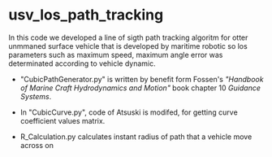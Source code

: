 # usv_los_path_tracking

In this code we developed a line of sigth path tracking algoritm for otter unmmaned surface vehicle that is developed by maritime robotic so los parameters such as maximum speed, maximum angle error was determinated according to vehicle dynamic.


- "CubicPathGenerator.py" is written by benefit form Fossen's *"Handbook of Marine Craft Hydrodynamics and Motion"* book chapter 10 *Guidance Systems*.

- In "CubicCurve.py", code of Atsuski is modifed, for getting curve coefficient values matrix. 

- R_Calculation.py calculates instant radius of path that a vehicle move across on 
